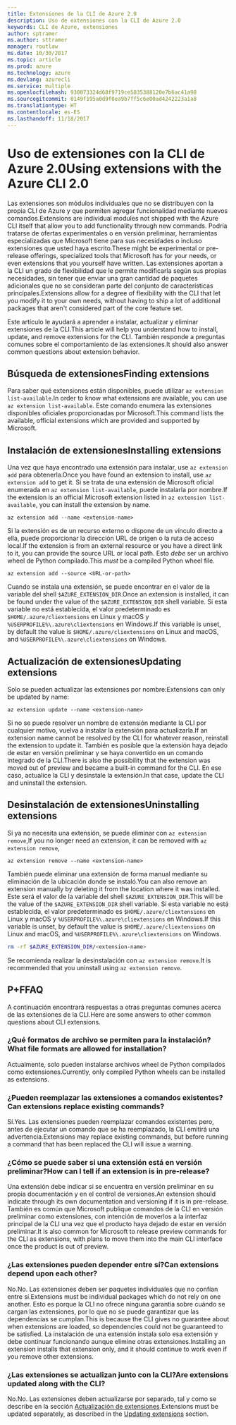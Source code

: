 ```yaml
---
title: Extensiones de la CLI de Azure 2.0
description: Uso de extensiones con la CLI de Azure 2.0
keywords: CLI de Azure, extensiones
author: sptramer
ms.author: sttramer
manager: routlaw
ms.date: 10/30/2017
ms.topic: article
ms.prod: azure
ms.technology: azure
ms.devlang: azurecli
ms.service: multiple
ms.openlocfilehash: 930073324d68f9719ce5035388120e7b6ac41a98
ms.sourcegitcommit: 0149f195a0d9f0ea9b7ff5c6e00ad4242223a1a8
ms.translationtype: HT
ms.contentlocale: es-ES
ms.lasthandoff: 11/18/2017
---
```

# <a name="using-extensions-with-the-azure-cli-20"></a><span data-ttu-id="44e96-104">Uso de extensiones con la CLI de Azure 2.0</span><span class="sxs-lookup"><span data-stu-id="44e96-104">Using extensions with the Azure CLI 2.0</span></span>

<span data-ttu-id="44e96-105">Las extensiones son módulos individuales que no se distribuyen con la propia CLI de Azure y que permiten agregar funcionalidad mediante nuevos comandos.</span><span class="sxs-lookup"><span data-stu-id="44e96-105">Extensions are individual modules not shipped with the Azure CLI itself that allow you to add functionality through new commands.</span></span> <span data-ttu-id="44e96-106">Podría tratarse de ofertas experimentales o en versión preliminar, herramientas especializadas que Microsoft tiene para sus necesidades o incluso extensiones que usted haya escrito.</span><span class="sxs-lookup"><span data-stu-id="44e96-106">These might be experimental or pre-release offerings, specialized tools that Microsoft has for your needs, or even extensions that you yourself have written.</span></span> <span data-ttu-id="44e96-107">Las extensiones aportan a la CLI un grado de flexibilidad que le permite modificarla según sus propias necesidades, sin tener que enviar una gran cantidad de paquetes adicionales que no se consideran parte del conjunto de características principales.</span><span class="sxs-lookup"><span data-stu-id="44e96-107">Extensions allow for a degree of flexibility with the CLI that let you modify it to your own needs, without having to ship a lot of additional packages that aren't considered part of the core feature set.</span></span>

<span data-ttu-id="44e96-108">Este artículo le ayudará a aprender a instalar, actualizar y eliminar extensiones de la CLI.</span><span class="sxs-lookup"><span data-stu-id="44e96-108">This article will help you understand how to install, update, and remove extensions for the CLI.</span></span> <span data-ttu-id="44e96-109">También responde a preguntas comunes sobre el comportamiento de las extensiones.</span><span class="sxs-lookup"><span data-stu-id="44e96-109">It should also answer common questions about extension behavior.</span></span>

## <a name="finding-extensions"></a><span data-ttu-id="44e96-110">Búsqueda de extensiones</span><span class="sxs-lookup"><span data-stu-id="44e96-110">Finding extensions</span></span>

<span data-ttu-id="44e96-111">Para saber qué extensiones están disponibles, puede utilizar `az extension list-available`.</span><span class="sxs-lookup"><span data-stu-id="44e96-111">In order to know what extensions are available, you can use `az extension list-available`.</span></span> <span data-ttu-id="44e96-112">Este comando enumera las extensiones disponibles oficiales proporcionadas por Microsoft.</span><span class="sxs-lookup"><span data-stu-id="44e96-112">This command lists the available, official extensions which are provided and supported by Microsoft.</span></span>

## <a name="installing-extensions"></a><span data-ttu-id="44e96-113">Instalación de extensiones</span><span class="sxs-lookup"><span data-stu-id="44e96-113">Installing extensions</span></span>

<span data-ttu-id="44e96-114">Una vez que haya encontrado una extensión para instalar, use `az extension add` para obtenerla.</span><span class="sxs-lookup"><span data-stu-id="44e96-114">Once you have found an extension to install, use `az extension add` to get it.</span></span> <span data-ttu-id="44e96-115">Si se trata de una extensión de Microsoft oficial enumerada en `az extension list-available`, puede instalarla por nombre.</span><span class="sxs-lookup"><span data-stu-id="44e96-115">If the extension is an official Microsoft extension listed in `az extension list-available`, you can install the extension by name.</span></span>

```azurecli
az extension add --name <extension-name>
```

<span data-ttu-id="44e96-116">Si la extensión es de un recurso externo o dispone de un vínculo directo a ella, puede proporcionar la dirección URL de origen o la ruta de acceso local.</span><span class="sxs-lookup"><span data-stu-id="44e96-116">If the extension is from an external resource or you have a direct link to it, you can provide the source URL or local path.</span></span> <span data-ttu-id="44e96-117">Esto _debe_ ser un archivo wheel de Python compilado.</span><span class="sxs-lookup"><span data-stu-id="44e96-117">This _must_ be a compiled Python wheel file.</span></span>

```azurecli
az extension add --source <URL-or-path>
```

<span data-ttu-id="44e96-118">Cuando se instala una extensión, se puede encontrar en el valor de la variable del shell `$AZURE_EXTENSION_DIR`.</span><span class="sxs-lookup"><span data-stu-id="44e96-118">Once an extension is installed, it can be found under the value of the `$AZURE_EXTENSION_DIR` shell variable.</span></span> <span data-ttu-id="44e96-119">Si esta variable no está establecida, el valor predeterminado es `$HOME/.azure/cliextensions` en Linux y macOS y `%USERPROFILE%\.azure\cliextensions` en Windows.</span><span class="sxs-lookup"><span data-stu-id="44e96-119">If this variable is unset, by default the value is `$HOME/.azure/cliextensions` on Linux and macOS, and `%USERPROFILE%\.azure\cliextensions` on Windows.</span></span>

## <a name="updating-extensions"></a><span data-ttu-id="44e96-120">Actualización de extensiones</span><span class="sxs-lookup"><span data-stu-id="44e96-120">Updating extensions</span></span>

<span data-ttu-id="44e96-121">Solo se pueden actualizar las extensiones por nombre:</span><span class="sxs-lookup"><span data-stu-id="44e96-121">Extensions can only be updated by name:</span></span>

```azurecli
az extension update --name <extension-name>
```

<span data-ttu-id="44e96-122">Si no se puede resolver un nombre de extensión mediante la CLI por cualquier motivo, vuelva a instalar la extensión para actualizarla.</span><span class="sxs-lookup"><span data-stu-id="44e96-122">If an extension name cannot be resolved by the CLI for whatever reason, reinstall the extension to update it.</span></span> <span data-ttu-id="44e96-123">También es posible que la extensión haya dejado de estar en versión preliminar y se haya convertido en un comando integrado de la CLI.</span><span class="sxs-lookup"><span data-stu-id="44e96-123">There is also the possibility that the extension was moved out of preview and became a built-in command for the CLI.</span></span> <span data-ttu-id="44e96-124">En ese caso, actualice la CLI y desinstale la extensión.</span><span class="sxs-lookup"><span data-stu-id="44e96-124">In that case, update the CLI and uninstall the extension.</span></span>

## <a name="uninstalling-extensions"></a><span data-ttu-id="44e96-125">Desinstalación de extensiones</span><span class="sxs-lookup"><span data-stu-id="44e96-125">Uninstalling extensions</span></span>

<span data-ttu-id="44e96-126">Si ya no necesita una extensión, se puede eliminar con `az extension remove`,</span><span class="sxs-lookup"><span data-stu-id="44e96-126">If you no longer need an extension, it can be removed with `az extension remove`,</span></span>

```azurecli
az extension remove --name <extension-name>
```

<span data-ttu-id="44e96-127">También puede eliminar una extensión de forma manual mediante su eliminación de la ubicación donde se instaló.</span><span class="sxs-lookup"><span data-stu-id="44e96-127">You can also remove an extension manually by deleting it from the location where it was installed.</span></span> <span data-ttu-id="44e96-128">Este será el valor de la variable del shell `$AZURE_EXTENSION_DIR`.</span><span class="sxs-lookup"><span data-stu-id="44e96-128">This will be the value of the `$AZURE_EXTENSION_DIR` shell variable.</span></span> <span data-ttu-id="44e96-129">Si esta variable no está establecida, el valor predeterminado es `$HOME/.azure/cliextensions` en Linux y macOS y `%USERPROFILE%\.azure\cliextensions` en Windows.</span><span class="sxs-lookup"><span data-stu-id="44e96-129">If this variable is unset, by default the value is `$HOME/.azure/cliextensions` on Linux and macOS, and `%USERPROFILE%\.azure\cliextensions` on Windows.</span></span>

```bash
rm -rf $AZURE_EXTENSION_DIR/<extension-name>
```

<span data-ttu-id="44e96-130">Se recomienda realizar la desinstalación con `az extension remove`.</span><span class="sxs-lookup"><span data-stu-id="44e96-130">It is recommended that you uninstall using `az extension remove`.</span></span>

## <a name="faq"></a><span data-ttu-id="44e96-131">P+F</span><span class="sxs-lookup"><span data-stu-id="44e96-131">FAQ</span></span>

<span data-ttu-id="44e96-132">A continuación encontrará respuestas a otras preguntas comunes acerca de las extensiones de la CLI.</span><span class="sxs-lookup"><span data-stu-id="44e96-132">Here are some answers to other common questions about CLI extensions.</span></span>

### <a name="what-file-formats-are-allowed-for-installation"></a><span data-ttu-id="44e96-133">¿Qué formatos de archivo se permiten para la instalación?</span><span class="sxs-lookup"><span data-stu-id="44e96-133">What file formats are allowed for installation?</span></span>

<span data-ttu-id="44e96-134">Actualmente, solo pueden instalarse archivos wheel de Python compilados como extensiones.</span><span class="sxs-lookup"><span data-stu-id="44e96-134">Currently, only compiled Python wheels can be installed as extensions.</span></span>

### <a name="can-extensions-replace-existing-commands"></a><span data-ttu-id="44e96-135">¿Pueden reemplazar las extensiones a comandos existentes?</span><span class="sxs-lookup"><span data-stu-id="44e96-135">Can extensions replace existing commands?</span></span>

<span data-ttu-id="44e96-136">Sí.</span><span class="sxs-lookup"><span data-stu-id="44e96-136">Yes.</span></span> <span data-ttu-id="44e96-137">Las extensiones pueden reemplazar comandos existentes pero, antes de ejecutar un comando que se ha reemplazado, la CLI emitirá una advertencia.</span><span class="sxs-lookup"><span data-stu-id="44e96-137">Extensions may replace existing commands, but before running a command that has been replaced the CLI will issue a warning.</span></span>

### <a name="how-can-i-tell-if-an-extension-is-in-pre-release"></a><span data-ttu-id="44e96-138">¿Cómo se puede saber si una extensión está en versión preliminar?</span><span class="sxs-lookup"><span data-stu-id="44e96-138">How can I tell if an extension is in pre-release?</span></span>

<span data-ttu-id="44e96-139">Una extensión debe indicar si se encuentra en versión preliminar en su propia documentación y en el control de versiones.</span><span class="sxs-lookup"><span data-stu-id="44e96-139">An extension should indicate through its own documentation and versioning if it is in pre-release.</span></span> <span data-ttu-id="44e96-140">También es común que Microsoft publique comandos de la CLI en versión preliminar como extensiones, con intención de moverlos a la interfaz principal de la CLI una vez que el producto haya dejado de estar en versión preliminar.</span><span class="sxs-lookup"><span data-stu-id="44e96-140">It is also common for Microsoft to release preview commands for the CLI as extensions, with plans to move them into the main CLI interface once the product is out of preview.</span></span>

### <a name="can-extensions-depend-upon-each-other"></a><span data-ttu-id="44e96-141">¿Las extensiones pueden depender entre sí?</span><span class="sxs-lookup"><span data-stu-id="44e96-141">Can extensions depend upon each other?</span></span>

<span data-ttu-id="44e96-142">No.</span><span class="sxs-lookup"><span data-stu-id="44e96-142">No.</span></span> <span data-ttu-id="44e96-143">Las extensiones deben ser paquetes individuales que no confían entre sí.</span><span class="sxs-lookup"><span data-stu-id="44e96-143">Extensions must be individual packages which do not rely on one another.</span></span> <span data-ttu-id="44e96-144">Esto es porque la CLI no ofrece ninguna garantía sobre cuándo se cargan las extensiones, por lo que no se puede garantizar que las dependencias se cumplan.</span><span class="sxs-lookup"><span data-stu-id="44e96-144">This is because the CLI gives no guarantee about when extensions are loaded, so dependencies could not be guaranteed to be satisfied.</span></span> <span data-ttu-id="44e96-145">La instalación de una extensión instala solo esa extensión y debe continuar funcionando aunque elimine otras extensiones.</span><span class="sxs-lookup"><span data-stu-id="44e96-145">Installing an extension installs that extension only, and it should continue to work even if you remove other extensions.</span></span>

### <a name="are-extensions-updated-along-with-the-cli"></a><span data-ttu-id="44e96-146">¿Las extensiones se actualizan junto con la CLI?</span><span class="sxs-lookup"><span data-stu-id="44e96-146">Are extensions updated along with the CLI?</span></span>

<span data-ttu-id="44e96-147">No.</span><span class="sxs-lookup"><span data-stu-id="44e96-147">No.</span></span> <span data-ttu-id="44e96-148">Las extensiones deben actualizarse por separado, tal y como se describe en la sección [Actualización de extensiones](#updating-extensions).</span><span class="sxs-lookup"><span data-stu-id="44e96-148">Extensions must be updated separately, as described in the [Updating extensions](#updating-extensions) section.</span></span>
